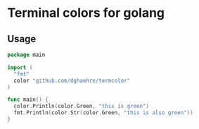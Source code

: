 # Terminal colors for golang


## Usage

```go
package main

import (
  "fmt"
  color "github.com/dghaehre/termcolor"
)

func main() {
  color.Println(color.Green, "this is green")
  fmt.Println(color.Str(color.Green, "this is also green"))
}
```
